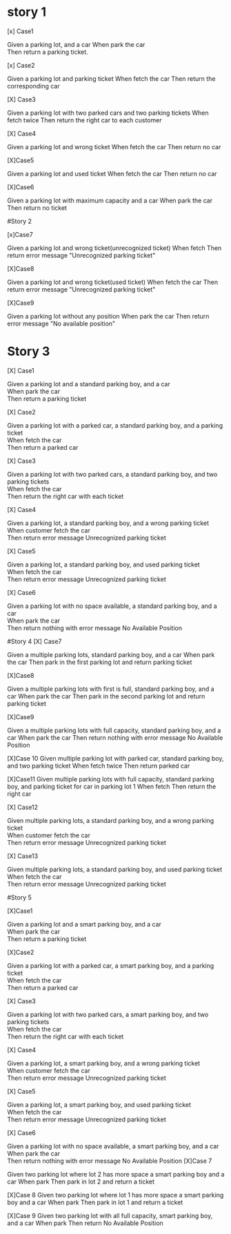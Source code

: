 # story 1
[x] Case1  

Given a parking lot, and a car
When park the car  
Then return a parking ticket. 

[x] Case2

Given a parking lot and parking ticket 
When fetch the car
Then return the corresponding car 

[X] Case3

Given a parking lot with two parked cars and two parking tickets
When fetch twice
Then return the right car to each customer

[X] Case4

Given a parking lot and wrong ticket
When fetch the car
Then return no car

[X]Case5

Given a parking lot and used ticket
When fetch the car
Then return no car

[X]Case6

Given a parking lot with maximum capacity and a car 
When park the car
Then return no ticket

#Story 2

[x]Case7

Given a parking lot and wrong ticket(unrecognized ticket)
When fetch
Then return error message "Unrecognized parking ticket"

[X]Case8

Given a parking lot and wrong ticket(used ticket)
When fetch the car
Then return error message "Unrecognized parking ticket"

[X]Case9

Given a parking lot without any position
When park the car
Then return error message "No available position"


# Story 3
[X] Case1

Given a parking lot and a standard parking boy, and a car  
When park the car  
Then return a parking ticket

[X] Case2

Given a parking lot with a parked car, a standard parking boy, and a parking ticket  
When fetch the car  
Then return a parked car

[X] Case3

Given a parking lot with two parked cars, a standard parking boy, and two parking tickets  
When fetch the car  
Then return the right car with each ticket

[X] Case4

Given a parking lot, a standard parking boy, and a wrong parking ticket  
When customer fetch the car  
Then return error message Unrecognized parking ticket

[X] Case5

Given a parking lot, a standard parking boy, and used parking ticket  
When fetch the car  
Then return error message Unrecognized parking ticket

[X] Case6

Given a parking lot with no space available, a standard parking boy, and a car  
When park the car  
Then return nothing with error message No Available Position

#Story 4
[X] Case7

Given a multiple parking lots, standard parking boy, and a car
When park the car
Then park in the first parking lot and return parking ticket

[X]Case8

Given a multiple parking lots with first is full, standard parking boy, and a car
When park the car
Then park in the second parking lot and return parking ticket

[X]Case9

Given a multiple parking lots with full capacity, standard parking boy, and a car
When park the car
Then return nothing with error message No Available Position

[X]Case 10
Given multiple parking lot with parked car, standard parking boy, and two parking ticket
When fetch twice
Then return parked car

[X]Case11
Given multiple parking lots with full capacity, standard parking boy, and parking ticket for car in parking lot 1
When fetch
Then return the right car

[X] Case12

Given multiple parking lots, a standard parking boy, and a wrong parking ticket  
When customer fetch the car  
Then return error message Unrecognized parking ticket

[X] Case13

Given multiple parking lots, a standard parking boy, and used parking ticket  
When fetch the car  
Then return error message Unrecognized parking ticket

#Story 5

[X]Case1

Given a parking lot and a smart parking boy, and a car  
When park the car  
Then return a parking ticket

[X]Case2

Given a parking lot with a parked car, a smart parking boy, and a parking ticket  
When fetch the car  
Then return a parked car

[X] Case3

Given a parking lot with two parked cars, a smart parking boy, and two parking tickets  
When fetch the car  
Then return the right car with each ticket

[X] Case4

Given a parking lot, a smart parking boy, and a wrong parking ticket  
When customer fetch the car  
Then return error message Unrecognized parking ticket

[X] Case5

Given a parking lot, a smart parking boy, and used parking ticket  
When fetch the car  
Then return error message Unrecognized parking ticket

[X] Case6

Given a parking lot with no space available, a smart parking boy, and a car  
When park the car  
Then return nothing with error message No Available Position
[X]Case 7

Given two parking lot where lot 2 has more space a smart parking boy and a car
When park 
Then park in lot 2 and return a ticket

[X]Case 8
Given two parking lot where lot 1 has more space a smart parking boy and a car
When park
Then park in lot 1 and return a ticket

[X]Case 9
Given two parking lot with all full capacity, smart parking boy, and a car
When park 
Then return No Available Position

